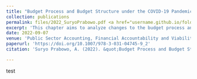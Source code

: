 ```yaml
---
title: "Budget Process and Budget Structure under the COVID-19 Pandemic in Indonesia"
collection: publications
permalink: files/2022_SuryoPrabowo.pdf <a href="username.github.io/folder/document.pdf" target="_blank">PDF.</a>
excerpt: 'This chapter aims to analyze changes to the budget process and the budget structure immediately following the coronavirus disease 2019 (COVID-19) pandemic. A case study of Indonesia is employed along with process tracing to ensure in-depth observation and rigor to the causal inquiry. The analysis results in two main findings. First, the budget process at the central government adapted to the COVID-19 pandemic, as observed throughout the preparation, approval, implementation, and evaluation phases. Second, the national budget structure changed. In aggregate terms, revenues dropped and expenditures increased, resulting in a growing level of deficits. Also, the government policy priorities and sectoral allocations shifted. Budgets for health and social sectors increased while allocations for the infrastructure sector decreased, albeit only temporarily. Taken together, these are indicative of the overall implications of the COVID-19 pandemic for the government budget.'
date: 2022-09-07
venue: 'Public Sector Accounting, Financial Accountability and Viability in Times of Crisis'
paperurl: 'https://doi.org/10.1007/978-3-031-04745-9_2'
citation: 'Suryo Prabowo, A. (2022). &quot;Budget Process and Budget Structure under the COVID-19 Pandemic in Indonesia.&quot; In Giovanna Dabbicco et al. (Eds), <i>Public Sector Accounting, Financial Accountability and Viability in Times of Crisis</i>, Palgrave Macmillan.'

---
```


test
